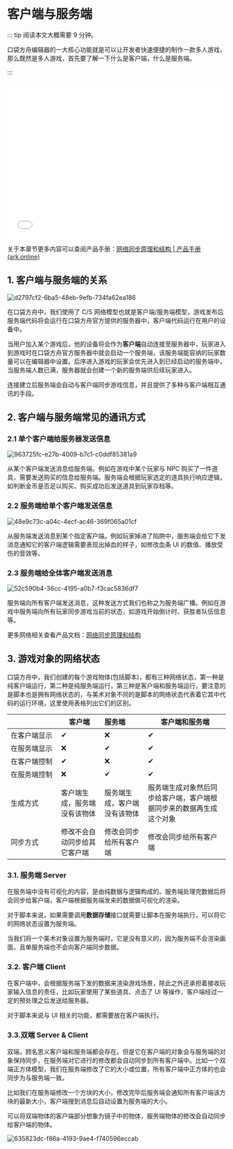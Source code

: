 # 客户端与服务端

::: tip 阅读本文大概需要 9 分钟。

口袋方舟编辑器的一大核心功能就是可以让开发者快速便捷的制作一款多人游戏，那么既然是多人游戏，首先要了解一下什么是客户端，什么是服务端。

:::

<iframe sandbox="allow-scripts allow-downloads allow-same-origin allow-popups allow-presentation allow-forms" frameborder="0" draggable="false" allowfullscreen="" allow="encrypted-media;" referrerpolicy="" aha-samesite="" class="iframe-loaded" src="//player.bilibili.com/player.html?aid=322817180&bvid=BV1qw411q7ba&cid=1317943485&p=21&autoplay=0" style="border-radius: 7px; width: 100%; height: 360px;"></iframe>

关于本章节更多内容可以查阅产品手册：[网络同步原理和结构 | 产品手册 (ark.online)](https://docs.ark.online/Scripting/NetworkSynchronizationStructureandMechanics.html)

## 1. 客户端与服务端的关系

![d2797cf2-6ba5-48eb-9efb-734fa62ea186](https://arkimg.ark.online/d2797cf2-6ba5-48eb-9efb-734fa62ea186.webp)

在口袋方舟中，我们使用了 C/S 网络模型也就是客户端/服务端模型，游戏发布后服务端代码将会运行在口袋方舟官方提供的服务器中，客户端代码运行在用户的设备中。

当用户加入某个游戏后，他的设备将会作为**客户端**自动连接至服务器中，玩家进入到游戏时在口袋方舟官方服务器中就会启动一个服务端，该服务端能容纳的玩家数量可以在编辑器中设置。后序进入游戏的玩家会优先进入到已经启动的服务端中，当服务端人数已满，服务器就会创建一个新的服务端供后续玩家进入。

连接建立后服务端会自动与客户端同步游戏信息，并且提供了多种与客户端相互通讯的手段。

## 2. 客户端与服务端常见的通讯方式

### 2.1 单个客户端给服务器发送信息

![963725fc-e27b-4009-b7c1-c0ddf85381a9](https://arkimg.ark.online/963725fc-e27b-4009-b7c1-c0ddf85381a9.webp)

从某个客户端发送消息给服务端。例如在游戏中某个玩家与 NPC 购买了一件道具，需要发送购买的信息给服务端。服务端会根据玩家选定的道具执行响应逻辑，如判断金币是否足以购买、购买成功后发送道具到玩家存档等。 

### 2.2 服务端给单个客户端发送信息

![48e9c73c-a04c-4ecf-ac46-369f065a01cf](https://arkimg.ark.online/48e9c73c-a04c-4ecf-ac46-369f065a01cf.webp)

从服务端发送消息到某个指定客户端。例如玩家掉进了陷阱中，服务端会给它下发消息通知它的客户端逻辑需要表现出掉血的样子，如修改血条 UI 的数值、播放受伤的音效等。

### 2.3 服务端给全体客户端发送消息

![52c590b4-36cc-4195-a0b7-f3cac5836df7](https://arkimg.ark.online/52c590b4-36cc-4195-a0b7-f3cac5836df7.webp)

服务端向所有客户端发送消息，这种发送方式我们也称之为服务端广播。例如在游戏中服务端向所有玩家同步游戏当前的状态，如游戏开始倒计时、获胜者队伍信息等。

更多网络相关查看产品文档：[网络同步原理和结构](https://docs.ark.online/Scripting/NetworkSynchronizationStructureandMechanics.html)

## 3. 游戏对象的网络状态

口袋方舟中，我们创建的每个游戏物体(包括脚本)，都有三种网络状态，第一种是纯客户端运行，第二种是纯服务端运行，第三种是客户端和服务端运行，要注意的是脚本也是拥有网络状态的，与美术对象不同的是脚本的网络状态代表着它其中代码的运行环境，这里使用表格列出它们的区别。

|<div style="width:100px"></div>              | 客户端 <Badge type="tip" text="Client" /> | 服务端 <Badge type="warning" text="Server" /> | 客户端和服务端 <Badge type="danger" text="Client&Server" />  |
| ------------ | ----------------------------------------- | :-------------------------------------------- | ------------------------------------------------------------ |
| 在客户端显示 | ✔                                         | ❌                                             | ✔                                                            |
| 在服务端显示 | ❌                                         | ✔                                             | ✔                                                            |
| 在客户端控制 | ✔                                         | ❌                                             | ✔                                                            |
| 在服务端控制 | ❌                                         | ✔                                             | ✔                                                            |
| 生成方式     | 客户端生成，服务端没有该物体              | 服务端生成，客户端没有该物体                  | 服务端生成对象然后同步给客户端，客户端根据同步来的数据再生成这个对象 |
| 同步方式     | 修改不会自动同步给其它客户端              | 修改会同步给所有客户端                        | 修改会同步给所有客户端                                       |

### 3.1. 服务端 Server

在服务端中没有可视化的内容，是由纯数据与逻辑构成的。服务端处理完数据后将会同步给客户端，客户端根据服务端发来的数据做可视化的渲染。

对于脚本来说，如果需要调用**数据存储**接口就需要让脚本在服务端执行，可以将它的网络状态设置为服务端。

当我们将一个美术对象设置为服务端时，它是没有意义的，因为服务端不会渲染画面，且单服务端也不会向客户端同步数据。

### 3.2. 客户端 Client

在客户端中，会根据服务端下发的数据来渲染游戏场景，除此之外还承担着接收玩家输入信息的责任，比如玩家使用了某些道具、点击了 UI 等操作，客户端经过一定的预处理之后发送给服务器。

对于脚本来说与 UI 相关的功能，都需要放在客户端执行。

### 3.3.双端 Server & Client

双端，顾名思义客户端和服务端都会存在。但是它在客户端的对象会与服务端的对象保持同步，在服务端对它进行的修改都会自动同步到所有客户端中。比如一个双端正方体模型，我们在服务端修改了它的大小或位置，所有客户端中正方体的也会同步为与服务端一致。

比如我们在服务端修改一个方块的大小，修改完毕后服务端会通知所有客户端该方块的最新大小，客户端搜到消息后自动设置为服务端的大小。

可以将双端物体的客户端部分想象为镜子中的物体，服务端物体的修改会自动同步给客户端的物体。

![635823dc-f86a-4193-9ae4-f740596eccab](https://arkimg.ark.online/635823dc-f86a-4193-9ae4-f740596eccab.webp)
